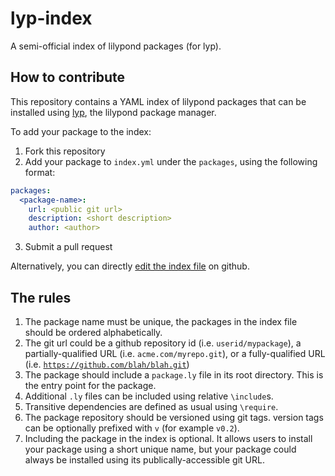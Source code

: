 # lyp-index

A semi-official index of lilypond packages (for lyp).

## How to contribute

This repository contains a YAML index of lilypond packages that can be installed using [lyp](https://github.com/noteflakes/lyp), the lilypond package manager.

To add your package to the index:

1. Fork this repository
2. Add your package to <code>index.yml</code> under the <code>packages</code>, using the following format:

```yaml
packages:
  <package-name>:
    url: <public git url>
    description: <short description>
    author: <author>
```

3. Submit a pull request

Alternatively, you can directly [edit the index file](https://github.com/noteflakes/lyp-index/blob/master/index.yaml) on github.

## The rules

1. The package name must be unique, the packages in the index file should be ordered alphabetically.
2. The git url could be a github repository id (i.e. <code>userid/mypackage</code>), a partially-qualified URL (i.e. <code>acme.com/myrepo.git</code>), or a fully-qualified URL (i.e. <code>https://github.com/blah/blah.git</code>)
2. The package should include a <code>package.ly</code> file in its root directory. This is the entry point for the package.
3. Additional <code>.ly</code> files can be included using relative <code>\include</code>s.
4. Transitive dependencies are defined as usual using <code>\require</code>.
5. The package repository should be versioned using git tags. version tags can be optionally prefixed with <code>v</code> (for example <code>v0.2</code>).
6. Including the package in the index is optional. It allows users to install your package using a short unique name, but your package could always be installed using its publically-accessible git URL.